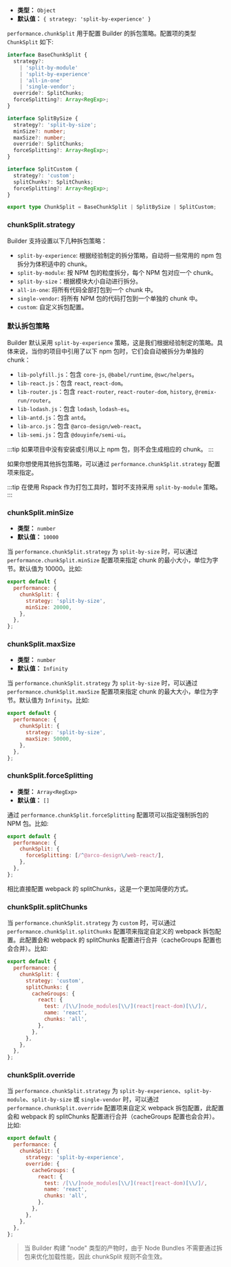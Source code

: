 - **类型：** `Object`
- **默认值：** `{ strategy: 'split-by-experience' }`

`performance.chunkSplit` 用于配置 Builder 的拆包策略。配置项的类型 `ChunkSplit` 如下:

```ts
interface BaseChunkSplit {
  strategy?:
    | 'split-by-module'
    | 'split-by-experience'
    | 'all-in-one'
    | 'single-vendor';
  override?: SplitChunks;
  forceSplitting?: Array<RegExp>;
}

interface SplitBySize {
  strategy?: 'split-by-size';
  minSize?: number;
  maxSize?: number;
  override?: SplitChunks;
  forceSplitting?: Array<RegExp>;
}

interface SplitCustom {
  strategy?: 'custom';
  splitChunks?: SplitChunks;
  forceSplitting?: Array<RegExp>;
}

export type ChunkSplit = BaseChunkSplit | SplitBySize | SplitCustom;
```

### chunkSplit.strategy

Builder 支持设置以下几种拆包策略：

- `split-by-experience`: 根据经验制定的拆分策略，自动将一些常用的 npm 包拆分为体积适中的 chunk。
- `split-by-module`: 按 NPM 包的粒度拆分，每个 NPM 包对应一个 chunk。
- `split-by-size`：根据模块大小自动进行拆分。
- `all-in-one`: 将所有代码全部打包到一个 chunk 中。
- `single-vendor`: 将所有 NPM 包的代码打包到一个单独的 chunk 中。
- `custom`: 自定义拆包配置。

### 默认拆包策略

Builder 默认采用 `split-by-experience` 策略，这是我们根据经验制定的策略。具体来说，当你的项目中引用了以下 npm 包时，它们会自动被拆分为单独的 chunk：

- `lib-polyfill.js`：包含 `core-js`, `@babel/runtime`, `@swc/helpers`。
- `lib-react.js`：包含 `react`, `react-dom`。
- `lib-router.js`：包含 `react-router`, `react-router-dom`, `history`, `@remix-run/router`。
- `lib-lodash.js`：包含 `lodash`, `lodash-es`。
- `lib-antd.js`：包含 `antd`。
- `lib-arco.js`：包含 `@arco-design/web-react`。
- `lib-semi.js`：包含 `@douyinfe/semi-ui`。

:::tip
如果项目中没有安装或引用以上 npm 包，则不会生成相应的 chunk。
:::

如果你想使用其他拆包策略，可以通过 `performance.chunkSplit.strategy` 配置项来指定。

:::tip
在使用 Rspack 作为打包工具时，暂时不支持采用 `split-by-module` 策略。
:::

### chunkSplit.minSize

- **类型：** `number`
- **默认值：** `10000`

当 `performance.chunkSplit.strategy` 为 `split-by-size` 时，可以通过 `performance.chunkSplit.minSize` 配置项来指定 chunk 的最小大小，单位为字节。默认值为 10000。比如:

```js
export default {
  performance: {
    chunkSplit: {
      strategy: 'split-by-size',
      minSize: 20000,
    },
  },
};
```

### chunkSplit.maxSize

- **类型：** `number`
- **默认值：** `Infinity`

当 `performance.chunkSplit.strategy` 为 `split-by-size` 时，可以通过 `performance.chunkSplit.maxSize` 配置项来指定 chunk 的最大大小，单位为字节。默认值为 `Infinity`。比如:

```js
export default {
  performance: {
    chunkSplit: {
      strategy: 'split-by-size',
      maxSize: 50000,
    },
  },
};
```

### chunkSplit.forceSplitting

- **类型：** `Array<RegExp>`
- **默认值：** `[]`

通过 `performance.chunkSplit.forceSplitting` 配置项可以指定强制拆包的 NPM 包。比如:

```js
export default {
  performance: {
    chunkSplit: {
      forceSplitting: [/^@arco-design\/web-react/],
    },
  },
};
```

相比直接配置 webpack 的 splitChunks，这是一个更加简便的方式。

### chunkSplit.splitChunks

当 `performance.chunkSplit.strategy` 为 `custom` 时，可以通过 `performance.chunkSplit.splitChunks` 配置项来指定自定义的 webpack 拆包配置。此配置会和 webpack 的 splitChunks 配置进行合并（cacheGroups 配置也会合并）。比如:

```js
export default {
  performance: {
    chunkSplit: {
      strategy: 'custom',
      splitChunks: {
        cacheGroups: {
          react: {
            test: /[\\/]node_modules[\\/](react|react-dom)[\\/]/,
            name: 'react',
            chunks: 'all',
          },
        },
      },
    },
  },
};
```

### chunkSplit.override

当 `performance.chunkSplit.strategy` 为 `split-by-experience`、`split-by-module`、`split-by-size` 或 `single-vendor` 时，可以通过 `performance.chunkSplit.override` 配置项来自定义 webpack 拆包配置，此配置会和 webpack 的 splitChunks 配置进行合并（cacheGroups 配置也会合并）。比如:

```js
export default {
  performance: {
    chunkSplit: {
      strategy: 'split-by-experience',
      override: {
        cacheGroups: {
          react: {
            test: /[\\/]node_modules[\\/](react|react-dom)[\\/]/,
            name: 'react',
            chunks: 'all',
          },
        },
      },
    },
  },
};
```

> 当 Builder 构建 "node" 类型的产物时，由于 Node Bundles 不需要通过拆包来优化加载性能，因此 chunkSplit 规则不会生效。
